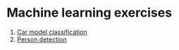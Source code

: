 # Machine learning exercises

1. [Car model classification]
2. [Person detection]

[Car model classification]: https://github.com/vinistock/ml_exercises/tree/master/car_dataset_features
[Person detection]: https://github.com/vinistock/ml_exercises/tree/master/person_detection
